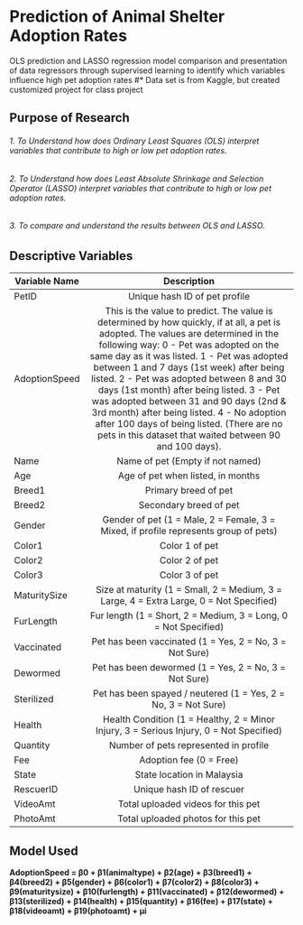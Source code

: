 # Prediction of Animal Shelter Adoption Rates
OLS prediction and LASSO regression model comparison and presentation of data regressors through supervised learning to identify which variables influence high pet adoption rates
#* Data set is from Kaggle, but created customized project for class project

## Purpose of Research
###### 1. To Understand how does Ordinary Least Squares (OLS) interpret variables that contribute to high or low pet adoption rates.
###### 2. To Understand how does Least Absolute Shrinkage and Selection Operator (LASSO) interpret variables that contribute to high or low pet adoption rates.
###### 3. To compare and understand the results between OLS and LASSO.

## Descriptive Variables

| Variable Name  | Description |
| ------------- |:-------------:|
| PetID      | Unique hash ID of pet profile     |
| AdoptionSpeed      | This is the value to predict. The value is determined by how quickly, if at all, a pet is adopted. The values are determined in the following way: 0 - Pet was adopted on the same day as it was listed. 1 - Pet was adopted between 1 and 7 days (1st week) after being listed. 2 - Pet was adopted between 8 and 30 days (1st month) after being listed. 3 - Pet was adopted between 31 and 90 days (2nd & 3rd month) after being listed. 4 - No adoption after 100 days of being listed. (There are no pets in this dataset that waited between 90 and 100 days).     |
| Name      | Name of pet (Empty if not named)     |
| Age      | Age of pet when listed, in months     |
| Breed1      | Primary breed of pet     |
| Breed2      | Secondary breed of pet     |
| Gender      | Gender of pet (1 = Male, 2 = Female, 3 = Mixed, if profile represents group of pets)     |
| Color1      | Color 1 of pet     |
| Color2      | Color 2 of pet     |
| Color3      | Color 3 of pet     |
| MaturitySize      | Size at maturity (1 = Small, 2 = Medium, 3 = Large, 4 = Extra Large, 0 = Not Specified)     |
| FurLength      | Fur length (1 = Short, 2 = Medium, 3 = Long, 0 = Not Specified)     |
| Vaccinated      | Pet has been vaccinated (1 = Yes, 2 = No, 3 = Not Sure)     |
| Dewormed      | Pet has been dewormed (1 = Yes, 2 = No, 3 = Not Sure)     |
| Sterilized      | Pet has been spayed / neutered (1 = Yes, 2 = No, 3 = Not Sure)     |
| Health      | Health Condition (1 = Healthy, 2 = Minor Injury, 3 = Serious Injury, 0 = Not Specified)     |
| Quantity      | Number of pets represented in profile     |
| Fee      | Adoption fee (0 = Free)     |
| State      | State location in Malaysia      |
| RescuerID      | Unique hash ID of rescuer     |
| VideoAmt      | Total uploaded videos for this pet     |
| PhotoAmt      | Total uploaded photos for this pet     |



## Model Used
**AdoptionSpeed = β0 + β1(animaltype) + β2(age) + β3(breed1) + β4(breed2) + β5(gender) + β6(color1) + β7(color2) + β8(color3) + β9(maturitysize) + β10(furlength) + β11(vaccinated) + β12(dewormed) + β13(sterilized) + β14(health) + β15(quantity) + β16(fee) + β17(state) + β18(videoamt) + β19(photoamt) + μi**

